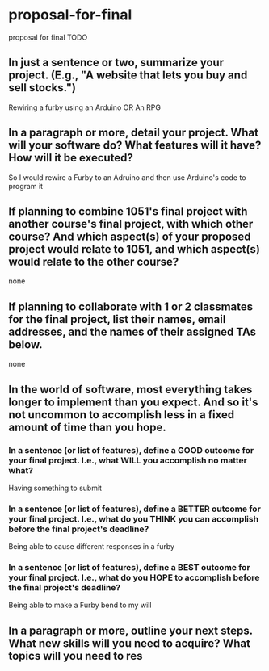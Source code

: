 # proposal-for-final
proposal for final
TODO

## In just a sentence or two, summarize your project. (E.g., "A website that lets you buy and sell stocks.")

Rewiring a furby using an Arduino OR An RPG

## In a paragraph or more, detail your project. What will your software do? What features will it have? How will it be executed?

So I would rewire a Furby to an Adruino and then use Arduino's code to program it

## If planning to combine 1051's final project with another course's final project, with which other course? And which aspect(s) of your proposed project would relate to 1051, and which aspect(s) would relate to the other course?
none

## If planning to collaborate with 1 or 2 classmates for the final project, list their names, email addresses, and the names of their assigned TAs below.
none

## In the world of software, most everything takes longer to implement than you expect. And so it's not uncommon to accomplish less in a fixed amount of time than you hope.

### In a sentence (or list of features), define a GOOD outcome for your final project. I.e., what WILL you accomplish no matter what?

Having something to submit 

### In a sentence (or list of features), define a BETTER outcome for your final project. I.e., what do you THINK you can accomplish before the final project's deadline?

Being able to cause different responses in a furby

### In a sentence (or list of features), define a BEST outcome for your final project. I.e., what do you HOPE to accomplish before the final project's deadline?

Being able to make a Furby bend to my will

## In a paragraph or more, outline your next steps. What new skills will you need to acquire? What topics will you need to res
